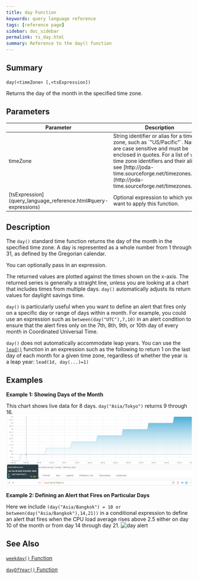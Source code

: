 ```yaml
---
title: day Function
keywords: query language reference
tags: [reference page]
sidebar: doc_sidebar
permalink: ts_day.html
summary: Reference to the day() function
---
```

## Summary
```
day(<timeZone> [,<tsExpression])
```

Returns the day of the month in the specified time zone.
## Parameters
<table>
<tbody>
<thead>
<tr><th width="20%">Parameter</th><th width="80%">Description</th></tr>
</thead>
<tr><td>timeZone</td>
<td markdown="span">
String identifier or alias for a time zone, such as `"US/Pacific"`. Names are case sensitive and must be enclosed in quotes. For a list of valid time zone identifiers and their aliases, see  [http://joda-time.sourceforge.net/timezones.html](http://joda-time.sourceforge.net/timezones.html).
</td></tr>
<tr>
<td markdown="span"> [tsExpression](query_language_reference.html#query-expressions)</td>
<td>Optional expression to which you want to apply this function. </td>
</tr>
</tbody>
</table>


## Description

The `day()` standard time function returns the day of the month in the specified time zone. A day is represented as a whole number from 1 through 31, as defined by the Gregorian calendar.

You can optionally pass in an expression.

The returned values are plotted against the times shown on the x-axis. The returned series is generally a straight line, unless you are looking at a chart that includes times from multiple days.
`day()` automatically adjusts its return values for daylight savings time.

`day()` is particularly useful when you want to define an alert that fires only on a specific day or range of days within a month. For example, you could use an expression such as `between(day("UTC"),7,10)` in an alert condition to ensure that the alert fires only on the 7th, 8th, 9th, or 10th day of every month in Coordinated Universal Time.

`day()` does not automatically accommodate leap years. You can use the [`lead()`](ts_lead.html) function in an expression such as the following to return 1 on the last day of each month for a given time zone, regardless of whether the year is a leap year: `lead(1d, day(...)=1)`


## Examples

**Example 1: Showing Days of the Month**

This chart shows live data for 8 days. `day("Asia/Tokyo")` returns 9 through 16.
![day](images/ts_day.png)

**Example 2: Defining an Alert that Fires on Particular Days**

Here we include `(day("Asia/Bangkok") = 10 or between(day("Asia/Bangkok"),14,21))` in a conditional expression to define an alert that fires when the CPU load average rises above 2.5 either on day 10 of the month or from day 14 through day 21.
![day alert](images/ts_day_alert.png)

## See Also
[`weekday()` Function](ts_weekday.html)

[`dayOfYear()` Function](ts_dayOfYear.html)
